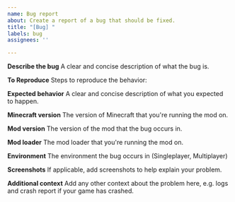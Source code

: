 ```yaml
---
name: Bug report
about: Create a report of a bug that should be fixed.
title: "[Bug] "
labels: bug
assignees: ''

---
```


**Describe the bug**
A clear and concise description of what the bug is.

**To Reproduce**
Steps to reproduce the behavior:

**Expected behavior**
A clear and concise description of what you expected to happen.

**Minecraft version**
The version of Minecraft that you're running the mod on.

**Mod version**
The version of the mod that the bug occurs in.

**Mod loader**
The mod loader that you're running the mod on.

**Environment**
The environment the bug occurs in (Singleplayer, Multiplayer)

**Screenshots**
If applicable, add screenshots to help explain your problem.

**Additional context**
Add any other context about the problem here, e.g. logs and crash report if your game has crashed.
